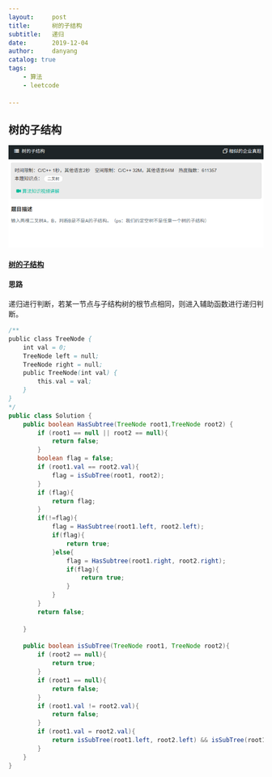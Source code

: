 ```yaml
---
layout:     post
title:      树的子结构
subtitle:   递归
date:       2019-12-04
author:     danyang
catalog: true
tags:
    - 算法
    - leetcode

---
```


## 树的子结构

![](../img/树的子结构.png)

#### [树的子结构](https://www.nowcoder.com/practice/6e196c44c7004d15b1610b9afca8bd88?tpId=13&tqId=11170&tPage=1&rp=1&ru=%2Fta%2Fcoding-interviews&qru=%2Fta%2Fcoding-interviews%2Fquestion-ranking)

#### 思路

递归进行判断，若某一节点与子结构树的根节点相同，则进入辅助函数进行递归判断。

```java
/**
public class TreeNode {
    int val = 0;
    TreeNode left = null;
    TreeNode right = null;
    public TreeNode(int val) {
        this.val = val;
    }
}
*/
public class Solution {
    public boolean HasSubtree(TreeNode root1,TreeNode root2) {
		if (root1 == null || root2 == null){
            return false;
        }
        boolean flag = false;
        if (root1.val == root2.val){
            flag = isSubTree(root1, root2);
        }
        if (flag){
            return flag;
        }
        if(!=flag){
            flag = HasSubtree(root1.left, root2.left);
            if(flag){
                return true;
            }else{
                flag = HasSubtree(root1.right, root2.right);
                if(flag){
                    return true;
                }
            }
        }
        return false;
        
    }
    
    public boolean isSubTree(TreeNode root1, TreeNode root2){
        if (root2 == null){
            return true;
        }
        if (root1 == null){
            return false;
        }
        if (root1.val != root2.val){
            return false;
        }
        if (root1.val = root2.val){
            return isSubTree(root1.left, root2.left) && isSubTree(root1.right, root2.right)
        }
    }
}
```

